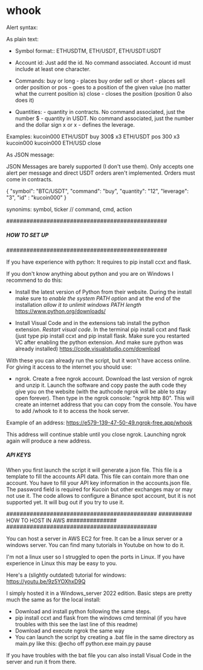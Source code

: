 # whook

Alert syntax:

As plain text:

* Symbol format:: ETHUSDTM, ETH/USDT, ETH/USDT:USDT

* Account id: Just add the id. No command associated. Account id must include at least one character.

* Commands:
buy or long - places buy order
sell or short - places sell order
position or pos - goes to a position of the given value (no matter what the current position is)
close - closes the position (position 0 also does it)

* Quantities:
<value> - quantity in contracts. No command associated, just the number
<value>$ - quantity in USDT. No command associated, just the number and the dollar sign
<value>x or x<value> - defines the leverage.

Examples:
kucoin000 ETH/USDT buy 300$ x3
ETH/USDT pos 300 x3 kucoin000
kucoin000 ETH/USD close

As JSON message:

JSON Messages are barely supported (I don't use them). Only accepts one alert per message and direct USDT orders aren't implemented.
Orders must come in contracts.

{
"symbol": "BTC/USDT",
"command": "buy",
"quantity": "12",
"leverage": "3",
"id" : "kucoin000"
}

synonims: symbol, ticker // command, cmd, action


################################################
#####  HOW TO SET UP ###########################
################################################

If you have experience with python: It requires to pip install ccxt and flask.

If you don't know anything about python and you are on Windows I recommend to do this:
- Install the latest version of Python from their website. During the install make sure to *enable the system PATH option* and at the end of the installation *allow it to unlimit windows PATH length*
https://www.python.org/downloads/

- Install Visual Code and in the extensions tab install the python extension. *Restart visual code*. In the terminal pip install ccxt and flask (just type pip install ccxt and pip install flask. Make sure you restarted VC after enabling the python extension. And make sure python was already installed)
https://code.visualstudio.com/download

With these you can already run the script, but it won't have access online. For giving it access to the internet you should use:

- ngrok. Create a free ngrok account. Download the last version of ngrok and unzip it. Launch the software and copy paste the auth code they give you on the website (with the authcode ngrok will be able to stay open forever). 
Then type in the ngrok console: "ngrok http 80". This will create an internet address that you can copy from the console. You have to add /whook to it to access the hook server.

Example of an address: https://e579-139-47-50-49.ngrok-free.app/whook

This address will continue stable until you close ngrok. Launching ngrok again will produce a new address.


##### API KEYS #######
When you first launch the script it will generate a json file. This file is a template to fill the accounts API data. This file can contain more than one account.
You have to fill your API key information in the accounts.json file. The password field is required for Kucoin but other exchanges may or may not use it.
The code allows to configure a Binance spot account, but it is not supported yet. It will bug out if you try to use it.


#############################################
########## HOW TO HOST IN AWS ###############
#############################################

You can host a server in AWS EC2 for free. It can be a linux server or a windows server. You can find many tutorials in Youtube on how to do it.

I'm not a linux user so I struggled to open the ports in Linux. If you have experience in Linux this may be easy to you.

Here's a (slightly outdated) tutorial for windows: https://youtu.be/9z5YOXhxD9Q

I simply hosted it in a Windows_server 2022 edition. Basic steps are pretty much the same as for the local install:
- Download and install python following the same steps.
- pip install ccxt and flask from the windows cmd terminal (if you have troubles with this see the last line of this readme)
- Download and execute ngrok the same way
- You can launch the script by creating a .bat file in the same directory as main.py like this:
@echo off
python.exe main.py
pause

If you have troubles with the bat file you can also install Visual Code in the server and run it from there.
